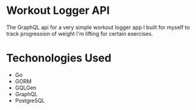 # Workout Logger API

The GraphQL api for a very simple workout logger app I built for myself to track progression of weight I'm lifting for certain exercises.

# Techonologies Used

- Go
- GORM
- GQLGen
- GraphQL
- PostgreSQL
